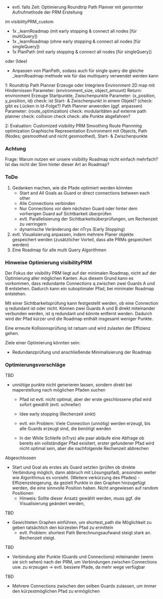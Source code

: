 


- evtl. falls Zeit: Optimierung Roundtrip Path Planner mit genormter Aufrufmethode der PRM Erstellung




im visibilityPRM_custom
- 1x _learnRoadmap (mit early stopping & connect all nodes [für multiQuery])
- 1x _learnRoadmap (ohne early stopping & connect all nodes [für singleQuery])
- 1x PlanPath (mit early stopping & connect all nodes [für singleQuery])

oder (Idee)
 - Anpassen von PlanPath, sodass auch für single query die gleiche _learnRoadmap methode wie für das multiquery verwendet werden kann










1: Roundtrip Path Planner
Erzeuge oder Integriere Environment 
    2D map mit Hindernissen
    Parameter: (environment_size, object_amount)
    Return: environment
Erzeuge Startpunkte, Zwischenpunkte
    Parameter: (x_position, y_position, id)
        check: ist Start- & Zwischenpunkt in einem Objekt?
        (check: gibt es Lücken in Id-Folge?)
Path Planner anwenden (ggf. anpassen)
    Parameter: (route_optimization)
        check: modularitäten auf externe path planner
        check: collision check
        check: alle Punkte abgefahren?

2: Evaluation:
Customized visibility PRM
    Smoothing
    Route Plannning optimization
Graphische Representation
    Environment mit Objects, Path (Nodes; gesmoothed und nicht gesmoothed), Start- & Zwischenpunkte



### Achtung

Frage: Warum nutzen wir unsere visibility Roadmap nicht einfach mehrfach? Ist das nicht der Sinn hinter dieser Art an Roadmap?




### ToDo

1. Gedanken machen, wie die Pfade optimiert werden könnten
    - Start and All Goals as Guard or direct connections between each other
    - Alle Connections verbinden
    - Nur Connections vor dem nächsten Guard oder hinter dem vorherigen Guard auf Sichtbarkeit überprüfen
    - evtl. Parallelisierung der Sichtbarkeitsüberprüfungen, um Rechenzeit zu verringern
    - dynamische Veränderung der nTrys (Early Stopping)
2. evtl. Visualisierung anpassen, indem mehrere Planer objekte gespeichert werden (zusätzlicher Vorteil,
    dass alle PRMs gespeichert werden)
3. Eine Roadmap für alle multi Query Algorithmen


### Hinweise Optimierung visibilityPRM

Der Fokus der visibility PRM liegt auf der minimalen Roadmap, nicht auf der Optimierung aller möglichen Kanten.
Aus diesem Grund kann es vorkommen, dass redundante Connections q zwischen zwei Guards A und B entstehen. Dadurch
kann ein suboptimaler Pfad, bei minimaler Roadmap entstehen.

Mit einer Sichtbarkeitsprüfung kann festgestellt werden, ob eine Connection q redundant ist oder nicht. Können zwei
Guards A und B direkt miteinander verbunden werden, ist q redundant und könnte entfernt werden. Dadurch wird der Pfad kürzer und die Roadmap enthält insgesamt weniger Punkte.

Eine erneute Kollisionsprüfung ist ratsam und wird zulasten der Effizienz gehen.


Ziele einer Optimierung könnten sein:
- Redundanzprüfung und anschließende Minimalisierung der Roadmap




### Optimierungsvorschläge

TBD
- unnötige punkte nicht generieren lassen, sondern direkt bei maperstellung nach möglichen Pfaden suchen
    - Pfad ist evtl. nicht optimal, aber der erste geschlossene pfad wird sofort gewählt (evtl. schneller)
    - Idee early stopping (Rechenzeit sinkt)

    - evtl. ein Problem: Viele Connection (unnötig) werden erzeugt, bis alle Guards erzeugt sind, die benötigt werden
    - In der While Schleife (nTrys) alle paar abläufe eine Abfrage ob bereits ein vollständiger Pfad exisitert, erster gefundener Pfad wird nicht optimal sein, aber die nachfolgende Rechenzeit abbrechen

Abgeschlossen
- Start und Goal als erstes als Guard setzten (prüfen ob direkte Verbindung möglich, dann abbruch mit Lösungspfad), ansonsten weiter wie Algorithmus es vorsieht. (Weitere verkürzung des Pfades) - Effizienzsteigerung, da gezielt
Punkte in den Graphen hinzugefügt werden, die eine sinnvolle Position haben. Nicht angewiesen auf random Positionen
    - Hinweis: Sollte dieser Ansatz gewählt werden, muss ggf. die Visualisierung geändert werden,

TBD
- Gewichteten Graphen einführen, um shortest_path die Möglichkeit zu geben tatsächlich den kürzesten Pfad zu ermitteln
    - evtl. Problem: shortest Path Berechnungsaufwand steigt stark an. Rechenzeit steigt.

TBD
- Verbindung aller Punkte (Guards und Connections) miteinander (wenn sie sich sehen) nach der PRM, um Verbindungen zwischen Connections usw. zu erzeugen -> evtl. bessere Pfade, da mehr wege verfügbar

TBD
- Mehrere Connections zwischen den selben Guards zulassen, um immer den kürzestmöglichen Pfad zu ermöglichen